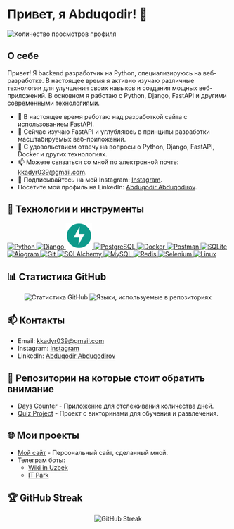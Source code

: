 # Привет, я Abduqodir! 👋

![Количество просмотров профиля](https://komarev.com/ghpvc/?username=abduqodir2287&color=blueviolet)

## О себе

Привет! Я backend разработчик на Python, специализируюсь на веб-разработке. В настоящее время я активно изучаю различные технологии для улучшения своих навыков и создания мощных веб-приложений. В основном я работаю с Python, Django, FastAPI и другими современными технологиями.

- 🔭 В настоящее время работаю над разработкой сайта с использованием FastAPI.
- 🌱 Сейчас изучаю FastAPI и углубляюсь в принципы разработки масштабируемых веб-приложений.
- 💬 С удовольствием отвечу на вопросы о Python, Django, FastAPI, Docker и других технологиях.
- 📫 Можете связаться со мной по электронной почте: [kkadyr039@gmail.com](mailto:kkadyr039@gmail.com).
- 📸 Подписывайтесь на мой Instagram: [Instagram](https://www.instagram.com/abduqodirov634/).
- Посетите мой профиль на LinkedIn: [Abduqodir Abduqodirov](https://www.linkedin.com/in/abduqodir-abduqodirov-4b38662b9/).

## 🔧 Технологии и инструменты

<p align="left">
  <a href="https://www.python.org/" target="_blank">
    <img src="https://img.icons8.com/color/64/000000/python.png" alt="Python" width="60" height="60"/>
  </a>
  <a href="https://www.djangoproject.com/" target="_blank">
    <img src="https://img.icons8.com/color/64/000000/django.png" alt="Django" width="60" height="60"/>
  </a>
  <a href="https://fastapi.tiangolo.com/" target="_blank">
    <img src="https://raw.githubusercontent.com/github/explore/main/topics/fastapi/fastapi.png" alt="FastAPI" width="60" height="60"/>
  </a>
  <a href="https://www.postgresql.org/" target="_blank">
    <img src="https://img.icons8.com/color/64/000000/postgreesql.png" alt="PostgreSQL" width="60" height="60"/>
  </a>
  <a href="https://www.docker.com/" target="_blank">
    <img src="https://img.icons8.com/color/64/000000/docker.png" alt="Docker" width="60" height="60"/>
  </a>
  <a href="https://www.postman.com/" target="_blank">
    <img src="https://www.vectorlogo.zone/logos/getpostman/getpostman-icon.svg" alt="Postman" width="60" height="60"/>
  </a>
  <a href="https://www.sqlite.org/" target="_blank">
    <img src="https://www.vectorlogo.zone/logos/sqlite/sqlite-icon.svg" alt="SQLite" width="60" height="60"/>
  </a>
  <a href="https://github.com/aiogram/aiogram" target="_blank">
    <img src="https://img.icons8.com/color/64/000000/telegram-app.png" alt="Aiogram" width="60" height="60"/>
  </a>
  <a href="https://git-scm.com/" target="_blank">
    <img src="https://img.icons8.com/color/64/000000/git.png" alt="Git" width="60" height="60"/>
  </a>
  <a href="https://www.sqlalchemy.org/" target="_blank">
    <img src="https://img.icons8.com/ios/50/000000/database.png" alt="SQLAlchemy" width="60" height="60"/>
  </a>
  <a href="https://www.mysql.com/" target="_blank">
    <img src="https://img.icons8.com/ios/50/000000/mysql-logo.png" alt="MySQL" width="60" height="60"/>
  </a>
  <a href="https://redis.io/" target="_blank">
    <img src="https://img.icons8.com/color/64/000000/redis.png" alt="Redis" width="60" height="60"/>
  </a>
  <a href="https://www.selenium.dev/" target="_blank">
    <img src="https://img.icons8.com/color/64/000000/selenium-test-automation.png" alt="Selenium" width="60" height="60"/>
  </a>
  <a href="https://www.linux.org/" target="_blank">
    <img src="https://img.icons8.com/color/64/000000/linux--v1.png" alt="Linux" width="60" height="60"/>
  </a>
</p>

## 📊 Статистика GitHub

<p align="center">
  <img src="https://github-readme-stats.vercel.app/api?username=abduqodir2287&show_icons=true&theme=radical" alt="Статистика GitHub"/>
  <img src="https://github-readme-stats.vercel.app/api/top-langs/?username=abduqodir2287&layout=compact&theme=radical" alt="Языки, используемые в репозиториях"/>
</p>

## 📫 Контакты

- Email: [kkadyr039@gmail.com](mailto:kkadyr039@gmail.com)
- Instagram: [Instagram](https://www.instagram.com/abduqodirov634/)
- LinkedIn: [Abduqodir Abduqodirov](https://www.linkedin.com/in/abduqodir-abduqodirov-4b38662b9/)

## 🌟 Репозитории на которые стоит обратить внимание

- [Days Counter](https://github.com/abduqodir2287/Days_counter) - Приложение для отслеживания количества дней.
- [Quiz Project](https://github.com/abduqodir2287/Quiz_project) - Проект с викторинами для обучения и развлечения.

## 🌐 Мои проекты

- [Мой сайт](https://infinite-dawn-49380-1e17c4e76834.herokuapp.com) - Персональный сайт, сделанный мной.
- Телеграм боты:
  - [Wiki in Uzbek](https://t.me/Wiki_in_Uzbek_language_bot)
  - [IT Park](https://t.me/ITPark2287_bot)

## 🏆 GitHub Streak

<p align="center">
  <img src="https://github-readme-streak-stats.herokuapp.com/?user=abduqodir2287&theme=radical" alt="GitHub Streak"/>
</p>
